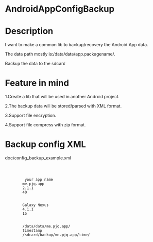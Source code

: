 AndroidAppConfigBackup
======================


Description
=====================
I want to make a common lib to backup/recovery the Android App data.

The data path mostly is:/data/data/app.packagename/.

Backup the data to the sdcard

 
Feature in mind
=====================
1.Create a lib that will be used in another Android project.

2.The backup data will be stored/parsed with XML format.

3.Support file encryption.

4.Support file compress with zip format.


Backup config XML
=====================

doc/config_backup_example.xml

<code>
<root>
	<app_info>
		<app_name> your app name </app_name>
		<package_name>me.pjq.app</package_name>
		<app_version_name>2.1.1</app_version_name>
		<app_version_code>40</app_version_code>
	</app_info>
	<device_info>
		<model>Galaxy Nexus</model>
		<sdk_version>4.1.1</sdk_version>
		<api_level>15</api_level>
	</device_info>
	<backup_info>
		<origin>/data/data/me.pjq.app/</origin>
		<backup_time>timestamp</backup_time>
		<dest>/sdcard/backup/me.pjq.app/time/</dest>
	</backup_info>	
</root>
</code>





